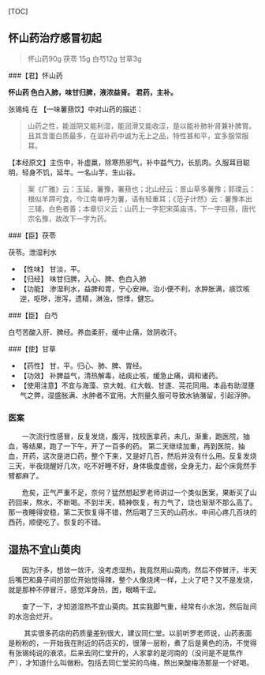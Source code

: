 
[TOC]


## 怀山药治疗感冒初起


> 怀山药90g 茯苓 15g 白芍12g 甘草3g



###【君】怀山药

**怀山药 色白入肺，味甘归脾，液浓益肾。 君药，主补。**


张锡纯 在 【一味薯蓣饮】中对山药的描述：

> 山药之性，能滋阴又能利湿，能润滑又能收涩，是以能补肺补肾兼补脾胃。且其含蛋白质最多，在滋补药中诚为无上之品，特性甚和平，宜多服常服耳。

【本经原文】主伤中，补虚羸，除寒热邪气，补中益气力，长肌肉。久服耳目聪明，轻身不饥，延年。一名山芋，生山谷。


> 案《广雅》云：玉延，薯豫，署蓣也；北山经云：景山草多薯豫；郭璞云：根似羊蹄可食，今江南单呼为薯，语有轻重耳；《范子计然》云：薯豫本出三辅，白色者善；本章衍义云：山药上一字犯宋英庙讳，下一字曰蓣，唐代宗名豫，故改下一字为药。


###【臣】茯苓

茯苓。泄湿利水

+ 【性味】 甘淡，平。
+ 【归经】 味甘归脾，入心、脾、色白入肺
+ 【功能】 渗湿利水，益脾和胃，宁心安神。治小便不利，水肿胀满，痰饮咳逆，呕哕，泄泻，遗精，淋浊，惊悸，健忘。

###【臣】 白芍

白芍苦酸入肝、脾经。养血柔肝，缓中止痛，敛阴收汗。

###【使】甘草

+ 【药性】 甘，平。归心、肺、脾、胃经。
+ 【功效】 补脾益气，清热解毒，祛痰止咳，缓急止痛，调和诸药。
+ 【使用注意】不宜与海藻、京大戟、红大戟、甘遂、芫花同用。本品有助湿壅气之弊，湿盛胀满、水肿者不宜用。大剂量久服可导致水钠潴留，引起浮肿。


### 医案

&emsp;&emsp;一次流行性感冒，反复发烧，腹泻，找校医拿药，未几，渐重，跑医院，抽血，等结果，跑了一下午，开了一百多的药。
第二天继续加重，再到医院，抽血，开药，这次是进口药，整个下来，又是好几百，然后并没有什么用。反复发烧三天，半夜烧醒好几次，吃不好睡不好，身体极度虚弱，全身无力，起个床竟然手臂都麻了。

&emsp;&emsp;危矣，正气严重不足，奈何？猛然想起罗老师讲过一个类似医案，果断买了山药回来，熬水，不断喝。不到半天，精神恢复，有力气了，烧也渐渐不那么高了。那一夜睡得安稳，第二天恢复得不错，然后喝了三天的山药水，中间心疼几百块的西药，顺便吃了。恢复的不错。




## 湿热不宜山萸肉

&emsp;&emsp;因为汗多，想敛一敛汗，没考虑湿热，我竟然用山萸肉，然后不停冒汗，半天后嘴巴和鼻子间的部位开始觉得辣，整个人像烧烤一样，上火了吧？又不是发烧，就是那种不停冒汗，感觉浑身热，困，眼睛干涩。

&emsp;&emsp;查了一下，才知道湿热不宜山萸肉。其实我脚气重，经常有小水泡，然后趾间的水泡会烂开。

&emsp;&emsp; 其实很多药店的药质量差别很大，建议同仁堂。以前听罗老师说，山药表面是粉粉的，一开始我在附近的药店买的，很薄一层粉，煮了后是黄色的汤，不觉得有张锡纯说的液浓。后来去同仁堂开的，人家拿的是河南的（没问是不是焦作产），才知道什么叫做粉。包括去同仁堂买的乌梅，熬出来酸梅汤那是一个好喝。















